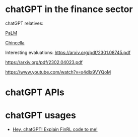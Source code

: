 # chatGPT in the finance sector

chatGPT relatives: 

[PaLM](https://arxiv.org/abs/2204.02311)

[Chincella](https://arxiv.org/abs/2203.15556)


Interesting evaluations:
https://arxiv.org/pdf/2301.08745.pdf

https://arxiv.org/pdf/2302.04023.pdf

https://www.youtube.com/watch?v=x4dIx9VYQoM

# chatGPT APIs

# chatGPT usages

+ [Hey, chatGPT! Explain FinRL code to me!](https://medium.com/@ai4finance/hey-chatgpt-explain-finrl-code-to-me-6a91d612296f)






